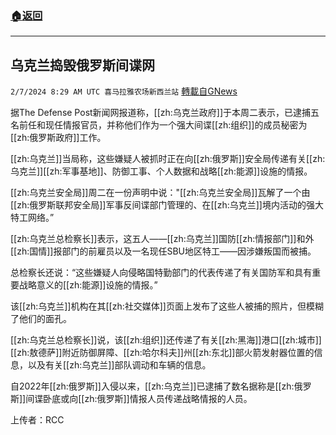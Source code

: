 ###  [:house:返回](README.md)
---


## 乌克兰捣毁俄罗斯间谍网
`2/7/2024 8:29 AM UTC 喜马拉雅农场新西兰站` [轉載自GNews](https://gnews.org/articles/2288743)

据The Defense Post新闻网报道称，[[zh:乌克兰政府]]于本周二表示，已逮捕五名前任和现任情报官员，并称他们作为一个强大间谍[[zh:组织]]的成员秘密为[[zh:俄罗斯政府]]工作。

[[zh:乌克兰]]当局称，这些嫌疑人被抓时正在向[[zh:俄罗斯]]安全局传递有关[[zh:乌克兰]][[zh:军事基地]]、防御工事、个人数据和战略[[zh:能源]]设施的情报。

[[zh:乌克兰安全局]]周二在一份声明中说："[[zh:乌克兰安全局]]瓦解了一个由[[zh:俄罗斯联邦安全局]]军事反间谍部门管理的、在[[zh:乌克兰]]境内活动的强大特工网络。”

[[zh:乌克兰总检察长]]表示，这五人——[[zh:乌克兰]]国防[[zh:情报部门]]和外[[zh:国情]]报部门的前雇员以及一名现任SBU地区特工——因涉嫌叛国而被捕。

总检察长还说：“这些嫌疑人向侵略国特勤部门的代表传递了有关国防军和具有重要战略意义的[[zh:能源]]设施的情报。”

该[[zh:乌克兰]]机构在其[[zh:社交媒体]]页面上发布了这些人被捕的照片，但模糊了他们的面孔。

[[zh:乌克兰总检察长]]说，该[[zh:组织]]还传递了有关[[zh:黑海]]港口[[zh:城市]][[zh:敖德萨]]附近防御屏障、[[zh:哈尔科夫]]州[[zh:东北]]部火箭发射器位置的信息，以及有关[[zh:乌克兰]]部队调动和车辆的信息。

自2022年[[zh:俄罗斯]]入侵以来，[[zh:乌克兰]]已逮捕了数名据称是[[zh:俄罗斯]]间谍卧底或向[[zh:俄罗斯]]情报人员传递战略情报的人员。

上传者：RCC
